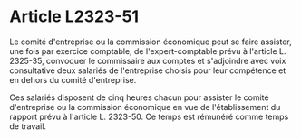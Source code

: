# Article L2323-51

Le comité d'entreprise ou la commission économique peut se faire assister, une fois par exercice comptable, de l'expert-comptable prévu à l'article L. 2325-35, convoquer le commissaire aux comptes et s'adjoindre avec voix consultative deux salariés de l'entreprise choisis pour leur compétence et en dehors du comité d'entreprise.

Ces salariés disposent de cinq heures chacun pour assister le comité d'entreprise ou la commission économique en vue de l'établissement du rapport prévu à l'article L. 2323-50. Ce temps est rémunéré comme temps de travail.